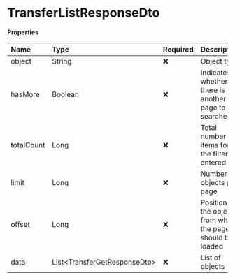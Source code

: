 # TransferListResponseDto

**Properties**

| Name       | Type                           | Required | Description                                                 |
| :--------- | :----------------------------- | :------- | :---------------------------------------------------------- |
| object     | String                         | ❌       | Object type                                                 |
| hasMore    | Boolean                        | ❌       | Indicates whether there is another page to be searched      |
| totalCount | Long                           | ❌       | Total number of items for the filters entered               |
| limit      | Long                           | ❌       | Number of objects per page                                  |
| offset     | Long                           | ❌       | Position of the object from which the page should be loaded |
| data       | List\<TransferGetResponseDto\> | ❌       | List of objects                                             |

<!-- This file was generated by liblab | https://liblab.com/ -->
